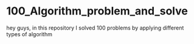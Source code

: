 # 100_Algorithm_problem_and_solve
hey guys, in this repository I solved 100 problems by applying different types of algorithm
